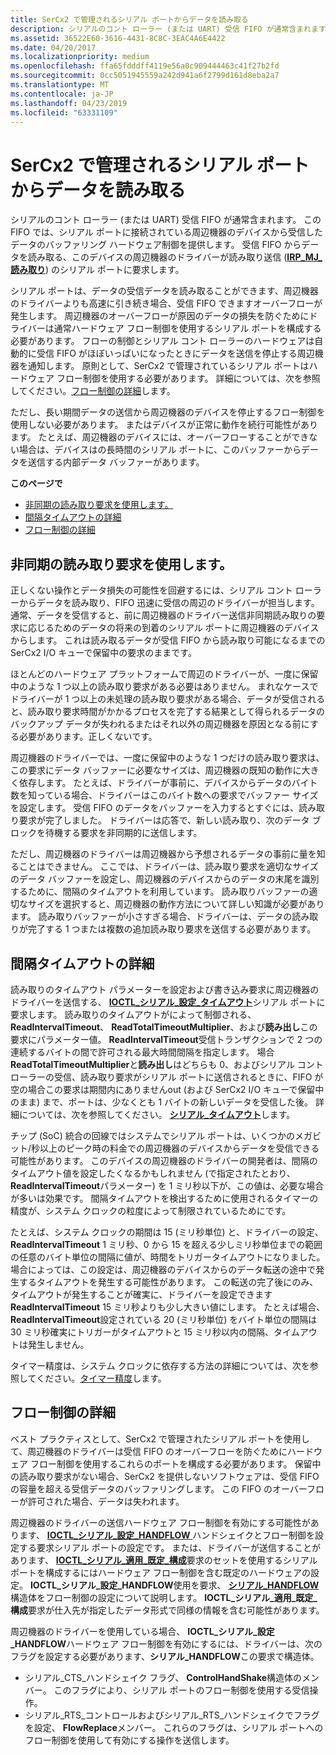 ```yaml
---
title: SerCx2 で管理されるシリアル ポートからデータを読み取る
description: シリアルのコント ローラー (または UART) 受信 FIFO が通常含まれます。
ms.assetid: 36522E60-3616-4431-8C8C-3EAC4A6E4422
ms.date: 04/20/2017
ms.localizationpriority: medium
ms.openlocfilehash: ffa65fdddff4119e56a0c909444463c41f27b2fd
ms.sourcegitcommit: 0cc5051945559a242d941a6f2799d161d8eba2a7
ms.translationtype: MT
ms.contentlocale: ja-JP
ms.lasthandoff: 04/23/2019
ms.locfileid: "63331109"
---
```

# <a name="reading-data-from-a-sercx2-managed-serial-port"></a>SerCx2 で管理されるシリアル ポートからデータを読み取る


シリアルのコント ローラー (または UART) 受信 FIFO が通常含まれます。 この FIFO では、シリアル ポートに接続されている周辺機器のデバイスから受信したデータのバッファリング ハードウェア制御を提供します。 受信 FIFO からデータを読み取る、このデバイスの周辺機器のドライバーが読み取り送信 ([**IRP\_MJ\_読み取り**](https://msdn.microsoft.com/library/windows/hardware/ff546883)) のシリアル ポートに要求します。

シリアル ポートは、データの受信データを読み取ることができます、周辺機器のドライバーよりも高速に引き続き場合、受信 FIFO できますオーバーフローが発生します。 周辺機器のオーバーフローが原因のデータの損失を防ぐためにドライバーは通常ハードウェア フロー制御を使用するシリアル ポートを構成する必要があります。 フローの制御とシリアル コント ローラーのハードウェアは自動的に受信 FIFO がほぼいっぱいになったときにデータを送信を停止する周辺機器を通知します。 原則として、SerCx2 で管理されているシリアル ポートはハードウェア フロー制御を使用する必要があります。 詳細については、次を参照してください。[フロー制御の詳細](#flow-control-details)します。

ただし、長い期間データの送信から周辺機器のデバイスを停止するフロー制御を使用しない必要があります。 またはデバイスが正常に動作を続行可能性があります。 たとえば、周辺機器のデバイスには、オーバーフローすることができない場合は、デバイスはの長時間のシリアル ポートに、このバッファーからデータを送信する内部データ バッファーがあります。

**このページで**

-   [非同期の読み取り要求を使用します。](#using-asynchronous-read-requests)
-   [間隔タイムアウトの詳細](#interval-time-out-details)
-   [フロー制御の詳細](#flow-control-details)

## <a name="using-asynchronous-read-requests"></a>非同期の読み取り要求を使用します。


正しくない操作とデータ損失の可能性を回避するには、シリアル コント ローラーからデータを読み取り、FIFO 迅速に受信の周辺のドライバーが担当します。 通常、データを受信すると、前に周辺機器のドライバー送信非同期読み取りの要求に応じるためのデータの将来の到着のシリアル ポートに周辺機器のデバイスからします。 これは読み取るデータが受信 FIFO から読み取り可能になるまでの SerCx2 I/O キューで保留中の要求のままです。

ほとんどのハードウェア プラットフォームで周辺のドライバーが、一度に保留中のような 1 つ以上の読み取り要求がある必要はありません。 まれなケースでドライバーが 1 つ以上の未処理の読み取り要求がある場合、データが受信されると、読み取り要求時間がかかるプロセスを完了する結果として得られるデータのバックアップ データが失われるまたはそれ以外の周辺機器を原因となる前にする必要があります。正しくないです。

周辺機器のドライバーでは、一度に保留中のような 1 つだけの読み取り要求は、この要求にデータ バッファーに必要なサイズは、周辺機器の既知の動作に大きく依存します。 たとえば、ドライバーが事前に、デバイスからデータのバイト数を知っている場合、ドライバーはこのバイト数への要求でバッファー サイズを設定します。 受信 FIFO のデータをバッファーを入力するとすぐには、読み取り要求が完了しました。 ドライバーは応答で、新しい読み取り、次のデータ ブロックを待機する要求を非同期的に送信します。

ただし、周辺機器のドライバーは周辺機器から予想されるデータの事前に量を知ることはできません。 ここでは、ドライバーは、読み取り要求を適切なサイズのデータ バッファーを設定し、周辺機器のデバイスからのデータの末尾を識別するために、間隔のタイムアウトを利用しています。 読み取りバッファーの適切なサイズを選択すると、周辺機器の動作方法について詳しい知識が必要があります。 読み取りバッファーが小さすぎる場合、ドライバーは、データの読み取りが完了する 1 つまたは複数の追加読み取り要求を送信する必要があります。

## <a name="interval-time-out-details"></a>間隔タイムアウトの詳細


読み取りのタイムアウト パラメーターを設定および書き込み要求に周辺機器のドライバーを送信する、 [ **IOCTL\_シリアル\_設定\_タイムアウト**](https://msdn.microsoft.com/library/windows/hardware/ff546772)シリアル ポートに要求します。 読み取りのタイムアウトがによって制御される、 **ReadIntervalTimeout**、 **ReadTotalTimeoutMultiplier**、および**読み出し**この要求にパラメーター値。 **ReadIntervalTimeout**受信トランザクションで 2 つの連続するバイトの間で許可される最大時間間隔を指定します。 場合**ReadTotalTimeoutMultiplier**と**読み出し**はどちらも 0、およびシリアル コント ローラーの受信、読み取り要求がシリアル ポートに送信されるときに、FIFO が空の場合この要求は期間内にありませんout (および SerCx2 I/O キューで保留中のまま) まで、ポートは、少なくとも 1 バイトの新しいデータを受信した後。 詳細については、次を参照してください。 [**シリアル\_タイムアウト**](https://msdn.microsoft.com/library/windows/hardware/hh439614)します。

チップ (SoC) 統合の回線ではシステムでシリアル ポートは、いくつかのメガビット/秒以上のピーク時の料金での周辺機器のデバイスからデータを受信できる可能性があります。 このデバイスの周辺機器のドライバーの開発者は、間隔のタイムアウト値を設定したくなるかもしれません (で指定されたとおり、 **ReadIntervalTimeout**パラメーター) を 1 ミリ秒以下が、この値は、必要な場合が多いは効果です。 間隔タイムアウトを検出するために使用されるタイマーの精度が、システム クロックの粒度によって制限されているためにです。

たとえば、システム クロックの期間は 15 (ミリ秒単位) と、ドライバーの設定、 **ReadIntervalTimeout** 1 ミリ秒、0 から 15 を超える少しミリ秒単位までの範囲の任意のバイト単位の間隔に値が、時間をトリガータイムアウトになりました。場合によっては、この設定は、周辺機器のデバイスからのデータ転送の途中で発生するタイムアウトを発生する可能性があります。 この転送の完了後にのみ、タイムアウトが発生することが確実に、ドライバーを設定できます**ReadIntervalTimeout** 15 ミリ秒よりも少し大きい値にします。 たとえば場合、 **ReadIntervalTimeout**設定されている 20 (ミリ秒単位) をバイト単位の間隔は 30 ミリ秒確実にトリガーがタイムアウトと 15 ミリ秒以内の間隔、タイムアウトは発生しません。

タイマー精度は、システム クロックに依存する方法の詳細については、次を参照してください。[タイマー精度](https://msdn.microsoft.com/library/windows/hardware/jj602805)します。

## <a name="flow-control-details"></a>フロー制御の詳細


ベスト プラクティスとして、SerCx2 で管理されたシリアル ポートを使用して、周辺機器のドライバーは受信 FIFO のオーバーフローを防ぐためにハードウェア フロー制御を使用するこれらのポートを構成する必要があります。 保留中の読み取り要求がない場合、SerCx2 を提供しないソフトウェアは、受信 FIFO の容量を超える受信データのバッファリングします。 この FIFO のオーバーフローが許可された場合、データは失われます。

周辺機器のドライバーの送信ハードウェア フロー制御を有効にする可能性があります、 [ **IOCTL\_シリアル\_設定\_HANDFLOW** ](https://msdn.microsoft.com/library/windows/hardware/ff546736)ハンドシェイクとフロー制御を設定する要求シリアル ポートの設定です。 または、ドライバーが送信することがあります、 [ **IOCTL\_シリアル\_適用\_既定\_構成**](https://msdn.microsoft.com/library/windows/hardware/hh406621)要求のセットを使用するシリアル ポートを構成するにはハードウェア フロー制御を含む既定のハードウェアの設定。 **IOCTL\_シリアル\_設定\_HANDFLOW**使用を要求、 [**シリアル\_HANDFLOW** ](https://msdn.microsoft.com/library/windows/hardware/jj680685)構造体をフロー制御の設定について説明します。 **IOCTL\_シリアル\_適用\_既定\_構成**要求が仕入先が指定したデータ形式で同様の情報を含む可能性があります。

周辺機器のドライバーを使用している場合、 **IOCTL\_シリアル\_設定\_HANDFLOW**ハードウェア フロー制御を有効にするには、ドライバーは、次のフラグを設定する必要があります、**シリアル\_HANDFLOW**この要求で構造体。

-   シリアル\_CTS\_ハンドシェイク フラグ、 **ControlHandShake**構造体のメンバー。 このフラグにより、シリアル ポートのフロー制御を使用する受信操作。
-   シリアル\_RTS\_コントロールおよびシリアル\_RTS\_ハンドシェイクでフラグを設定、 **FlowReplace**メンバー。 これらのフラグは、シリアル ポートへのフロー制御を使用して有効にする操作を送信します。

 

 




